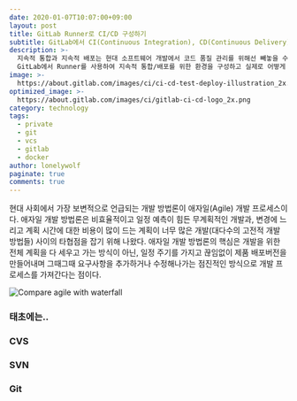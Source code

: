 ```yaml
---
date: 2020-01-07T10:07:00+09:00
layout: post
title: GitLab Runner로 CI/CD 구성하기
subtitle: GitLab에서 CI(Continuous Integration), CD(Continuous Delivery) 환경 구성
description: >-
  지속적 통합과 지속적 배포는 현대 소프트웨어 개발에서 코드 품질 관리를 위해선 빼놓을 수 없는 프로세스이다.
  GitLab에서 Runner를 사용하여 지속적 통합/배포를 위한 환경을 구성하고 실제로 어떻게 적용하는지 알아보자.
image: >-
  https://about.gitlab.com/images/ci/ci-cd-test-deploy-illustration_2x.png
optimized_image: >-
  https://about.gitlab.com/images/ci/gitlab-ci-cd-logo_2x.png
category: technology
tags:
  - private
  - git
  - vcs
  - gitlab
  - docker
author: lonelywolf
paginate: true
comments: true
---
```


현대 사회에서 가장 보변적으로 언급되는 개발 방법론이 애자일(Agile) 개발 프로세스이다. 애자일 개발 방법론은 비효율적이고 일정 예측이 힘든 무계획적인 개발과, 변경에 느리고 계획 시간에 대한 비용이 많이 드는 계획이 너무 많은 개발(대다수의 고전적 개발 방법들) 사이의 타협점을 잡기 위해 나왔다. 애자일 개발 방법론의 핵심은 개발을 위한 전체 계획을 다 세우고 가는 방식이 아닌, 일정 주기를 가지고 끊임없이 제품 배포버전을 만들어내며 그때그때 요구사항을 추가하거나 수정해나가는 점진적인 방식으로 개발 프로세스를 가져간다는 점이다.

![Compare agile with waterfall][img-1]



### 태초에는..

### CVS


### SVN


### Git

<!-- LINKS -->
[blog-gitlab-install]: https://lonelywolflee.github.io/Docker%EB%A1%9C-GitLab-%EC%84%A4%EC%B9%98%ED%95%98%EA%B8%B0/
[about-gitlab-ci]: https://about.gitlab.com/product/continuous-integration/

<!-- IMAGES -->
[img-1]: /assets/img/uploads/2019-12-10/GitLab-Runner로-CI-CD-구성하기-1-compare.png "Compare agile with waterfall"
